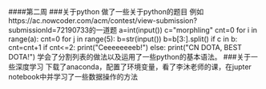 ####第二周
###关于python
  做了一些关于python的题目
例如https://ac.nowcoder.com/acm/contest/view-submission?submissionId=72190733的一道题
a=int(input())
c="morphling"
cnt=0
for i in range(a):
    cnt=0
    for j in range(5):
        b=str(input())
        b=b[3:].split()
        if c in b:
            cnt=cnt+1
    if cnt<=2:
        print("Ceeeeeeeeb!")
    else:
        print("CN DOTA, BEST DOTA!")
学会了分割列表的做法以及运用了一些python的基本语法。
###关于一些深度学习
下载了anaconda，配置了环境变量，看了李沐老师的课，在jupter notebook中并学习了一些数据操作的方法


                
